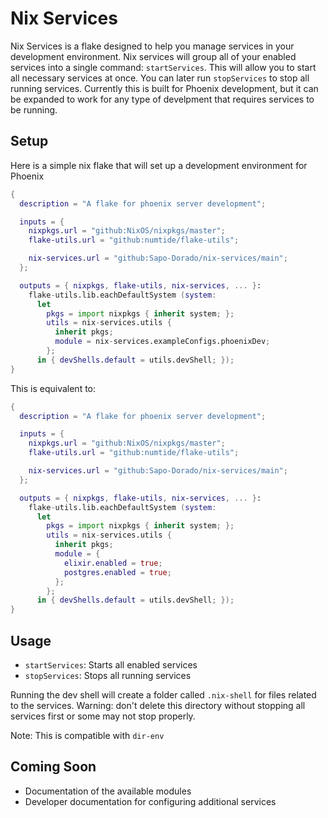 # Nix Services

Nix Services is a flake designed to help you manage services in your development environment.
Nix services will group all of your enabled services into a single command: `startServices`.
This will allow you to start all necessary services at once. You can later run `stopServices`
to stop all running services. Currently this is built for Phoenix development, but it can be
expanded to work for any type of develpment that requires services to be running.

## Setup

Here is a simple nix flake that will set up a development environment for Phoenix

```nix
{
  description = "A flake for phoenix server development";

  inputs = {
    nixpkgs.url = "github:NixOS/nixpkgs/master";
    flake-utils.url = "github:numtide/flake-utils";

    nix-services.url = "github:Sapo-Dorado/nix-services/main";
  };

  outputs = { nixpkgs, flake-utils, nix-services, ... }:
    flake-utils.lib.eachDefaultSystem (system:
      let
        pkgs = import nixpkgs { inherit system; };
        utils = nix-services.utils {
          inherit pkgs;
          module = nix-services.exampleConfigs.phoenixDev;
        };
      in { devShells.default = utils.devShell; });
}
```

This is equivalent to:

```nix
{
  description = "A flake for phoenix server development";

  inputs = {
    nixpkgs.url = "github:NixOS/nixpkgs/master";
    flake-utils.url = "github:numtide/flake-utils";

    nix-services.url = "github:Sapo-Dorado/nix-services/main";
  };

  outputs = { nixpkgs, flake-utils, nix-services, ... }:
    flake-utils.lib.eachDefaultSystem (system:
      let
        pkgs = import nixpkgs { inherit system; };
        utils = nix-services.utils {
          inherit pkgs;
          module = {
            elixir.enabled = true;
            postgres.enabled = true;
          };
        };
      in { devShells.default = utils.devShell; });
}
```

## Usage

- `startServices`: Starts all enabled services
- `stopServices`: Stops all running services

Running the dev shell will create a folder called `.nix-shell` for files
related to the services. Warning: don't delete this directory without stopping
all services first or some may not stop properly.

Note:
This is compatible with `dir-env`

## Coming Soon

- Documentation of the available modules
- Developer documentation for configuring additional services
